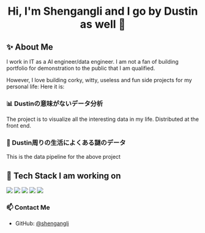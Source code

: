 <h1 align="center">Hi, I'm Shengangli and I go by Dustin as well 👋</h1>

## ✨ About Me
I work in IT as a AI engineer/data engineer. I am not a fan of building portfolio for demonstration to the public that I am qualified.

However, I love building corky, witty, useless and fun side projects for my personal life:
Here it is:
### 📊 Dustinの意味がないデータ分析
The project is to visualize all the interesting data in my life. Distributed at the front end. 

### 🔭 Dustin周りの生活によくある謎のデータ
This is the data pipeline for the above project

## 🧰 Tech Stack I am working on
<p>
  <img src="https://img.shields.io/badge/Python-3776AB?style=flat&logo=python&logoColor=white" />
  <img src="https://img.shields.io/badge/JavaScript-F7DF1E?style=flat&logo=javascript&logoColor=black" />
  <img src="https://img.shields.io/badge/Node.js-339933?style=flat&logo=nodedotjs&logoColor=white" />
  <img src="https://img.shields.io/badge/Supabase-3ECF8E?style=flat&logo=supabase&logoColor=white" />
  <img src="https://img.shields.io/badge/GitHub Actions-2088FF?style=flat&logo=github-actions&logoColor=white" />
</p>

### 📫 Contact Me
- GitHub: [@shengangli](https://github.com/shengangli)
